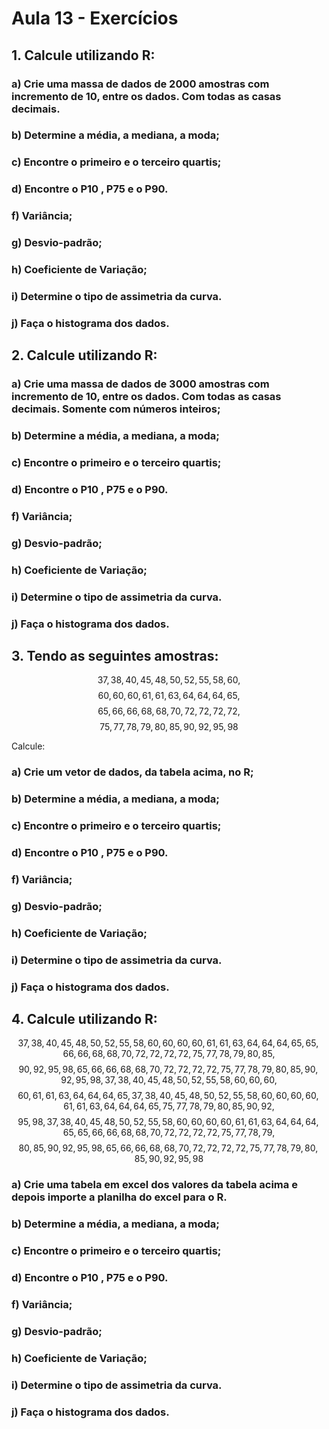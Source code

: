# Aula 13 - Exercícios

## 1. Calcule utilizando R:

### a) Crie uma massa de dados de 2000 amostras com incremento de 10, entre os dados. Com todas as casas decimais.

### b) Determine a média, a mediana, a moda;

### c) Encontre o primeiro e o terceiro quartis;

### d) Encontre o P10 , P75 e o P90.

### f)  Variância;

### g) Desvio-padrão;

### h) Coeficiente de Variação;

### i) Determine o tipo de assimetria da curva.

### j) Faça o histograma dos dados.


## 2. Calcule utilizando R:

### a) Crie uma massa de dados de 3000 amostras com incremento de 10, entre os dados. Com todas as casas decimais. Somente com números inteiros;

### b) Determine a média, a mediana, a moda;

### c) Encontre o primeiro e o terceiro quartis;

### d) Encontre o P10 , P75 e o P90.

### f)  Variância;

### g) Desvio-padrão;

### h) Coeficiente de Variação;

### i) Determine o tipo de assimetria da curva.

### j) Faça o histograma dos dados.


## 3. Tendo as seguintes amostras:
$$37,        38,        40,        45,        48,        50,        52,        55,        58,        60,$$
$$60,        60,        60,        61,        61,        63,        64,        64,        64,        65,$$
$$65,        66,        66,        68,        68,        70,        72,        72,        72,        72,$$
$$75,        77,        78,        79,        80,        85,        90,        92,        95,        98$$


Calcule:
### a) Crie um vetor de  dados, da tabela acima, no R;
### b) Determine a média, a mediana, a moda;
### c) Encontre o primeiro e o terceiro quartis;
### d) Encontre o P10 , P75 e o P90.
### f) Variância;
### g) Desvio-padrão;
### h) Coeficiente de Variação;
### i) Determine o tipo de assimetria da curva.
### j) Faça o histograma dos dados.


## 4. Calcule utilizando R:

$$
37,38,40,45,48,50,52,55,58,60,60,60,60,61,61,63,64,64,64,65,65,66,66,68,68,70,72,72,72,72,75,77,78,79,80,85,
$$
$$
90,92,95,98,65,66,66,68,68,70,72,72,72,72,75,77,78,79,80,85,90,92,95,98,37,38,40,45,48,50,52,55,58,60,60,60,
$$
$$
60,61,61,63,64,64,64,65,37,38,40,45,48,50,52,55,58,60,60,60,60,61,61,63,64,64,64,65,75,77,78,79,80,85,90,92,
$$
$$
95,98,37,38,40,45,48,50,52,55,58,60,60,60,60,61,61,63,64,64,64,65,65,66,66,68,68,70,72,72,72,72,75,77,78,79,
$$
$$
80,85,90,92,95,98,65,66,66,68,68,70,72,72,72,72,75,77,78,79,80,85,90,92,95,98
$$


### a) Crie uma tabela em excel dos valores da tabela acima e depois importe a planilha do excel para o R.
### b) Determine a média, a mediana, a moda;
### c) Encontre o primeiro e o terceiro quartis;
### d) Encontre o P10 , P75 e o P90.
### f) Variância;
### g) Desvio-padrão;
### h) Coeficiente de Variação;
### i) Determine o tipo de assimetria da curva.
### j) Faça o histograma dos dados.
